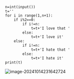 ```
n=int(input())
t=''
for i in range(1,n+1):
    if i%2==0:
        if i!=n:
            t=t+'I love that '
        else:
            t=t+'I love it'
    else:
        if i!=n:
            t=t+'I hate that '
        else:
            t=t+'I hate it'
print(t)
```

![image-20241014231642724](C:\Users\huawei\AppData\Roaming\Typora\typora-user-images\image-20241014231642724.png)